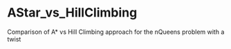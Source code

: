 # AStar_vs_HillClimbing
Comparison of A* vs Hill Climbing approach for the nQueens problem with a twist
